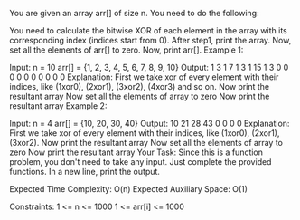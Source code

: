 You are given an array arr[] of size n. You need to do the following:

You need to calculate the bitwise XOR of each element in the array with its corresponding index (indices start from 0).
After step1, print the array.
Now, set all the elements of arr[] to zero.
Now, print arr[].
Example 1:

Input:
n = 10
arr[] = {1, 2, 3, 4, 5, 6, 7, 8, 9, 10}
Output:
1 3 1 7 1 3 1 15 1 3
0 0 0 0 0 0 0 0 0 0
Explanation:
First we take xor of every element with
their indices, like (1xor0), (2xor1), (3xor2), (4xor3) and so on.
Now print the resultant array
Now set all the elements of array to zero
Now print the resultant array
Example 2:

Input:
n = 4
arr[] = {10, 20, 30, 40}
Output:
10 21 28 43
0 0 0 0
Explanation:
First we take xor of every element with
their indices, like (1xor0), (2xor1), (3xor2).
Now print the resultant array
Now set all the elements of array to zero
Now print the resultant array
Your Task:
Since this is a function problem, you don't need to take any input. Just complete the provided functions. In a new line, print the output.

Expected Time Complexity: O(n)
Expected Auxiliary Space: O(1)

Constraints:
1 <= n <= 1000
1 <= arr[i] <= 1000
